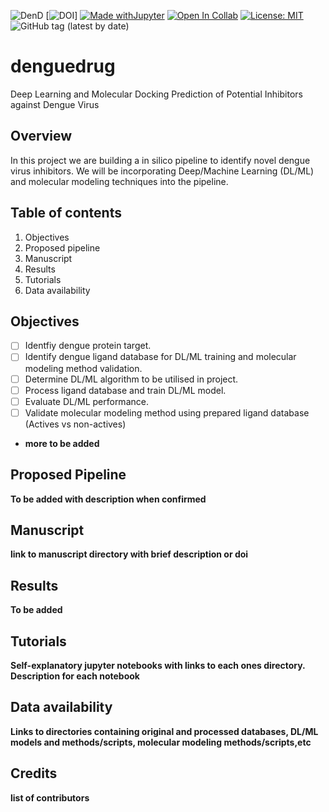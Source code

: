 ![DenD](https://img.shields.io/badge/Project-DengueDrug-lightblue) 
[![DOI](xxx)]
[![Made withJupyter](https://img.shields.io/badge/Made%20with-Jupyter-orange?style=for-the-badge&logo=Jupyter)](https://jupyter.org/try)
[![Open In Collab](https://colab.research.google.com/assets/colab-badge.svg)](xxxxxx)
[![License: MIT](https://img.shields.io/badge/License-MIT-yellow.svg)](https://opensource.org/licenses/MIT) 
![GitHub tag (latest by date)](https://img.shields.io/github/v/tag/omicscodeathon/denguedrug)

# denguedrug
Deep Learning and Molecular Docking Prediction of Potential Inhibitors against Dengue Virus

## Overview 
In this project we are building a in silico pipeline to identify novel dengue virus inhibitors. We will be incorporating Deep/Machine Learning (DL/ML) and molecular modeling techniques into the pipeline.

## Table of contents
1. Objectives
2. Proposed pipeline
3. Manuscript
4. Results
5. Tutorials
6. Data availability

## Objectives
- [ ] Identfiy dengue protein target.
- [ ] Identify dengue ligand database for DL/ML training and molecular modeling method validation.
- [ ] Determine DL/ML algorithm to be utilised in project.
- [ ] Process ligand database and train DL/ML model.
- [ ] Evaluate DL/ML performance.
- [ ] Validate molecular modeling method using prepared ligand database (Actives vs non-actives)
- **more to be added**

## Proposed Pipeline

**To be added with description when confirmed**

## Manuscript

**link to manuscript directory with brief description or doi**

## Results

**To be added**

## Tutorials

**Self-explanatory jupyter notebooks with links to each ones directory. Description for each notebook**

## Data availability

**Links to directories containing original and processed databases, DL/ML models and methods/scripts, molecular modeling methods/scripts,etc** 

## Credits

**list of contributors**


